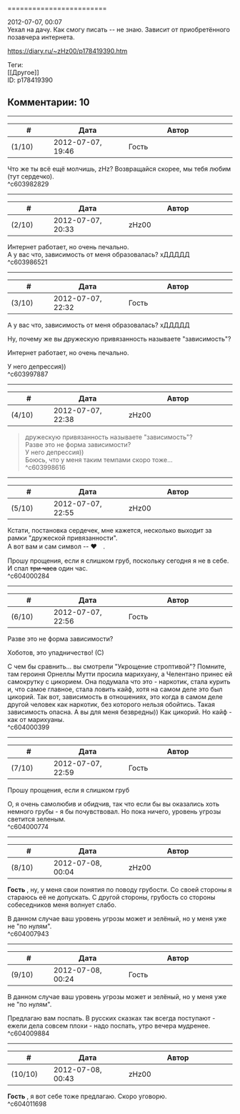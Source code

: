 >>>>>>>>>>>>>>>>>>>>>>>>
========================

  
2012-07-07, 00:07  
 Уехал на дачу. Как смогу писать -- не знаю. Зависит от приобретённого позавчера интернета.   
  
<https://diary.ru/~zHz00/p178419390.htm>  
  
Теги:  
[[Другое]]  
ID: p178419390  


Комментарии: 10
---------------

  


---



|         #         |              Дата              |                     Автор                     |           ID           |
| --- | --- | --- | --- |
| (1/10) | 2012-07-07, 19:46 | Гость | c603982829 |

  
 Что же ты всё ещё молчишь, zHz? Возвращайся скорее, мы тебя любим (тут сердечко).   
 ^c603982829

---



|         #         |              Дата              |                     Автор                     |           ID           |
| --- | --- | --- | --- |
| (2/10) | 2012-07-07, 20:33 | zHz00 | c603986521 |

  
 Интернет работает, но очень печально.   
 А у вас что, зависимость от меня образовалась? хДДДДД   
 ^c603986521

---



|         #         |              Дата              |                     Автор                     |           ID           |
| --- | --- | --- | --- |
| (3/10) | 2012-07-07, 22:32 | Гость | c603997887 |

  
  А у вас что, зависимость от меня образовалась? хДДДДД    
   
 Ну, почему же вы дружескую привязанность называете "зависимость"?   
   
  Интернет работает, но очень печально.    
   
 У него депрессия))   
 ^c603997887

---



|         #         |              Дата              |                     Автор                     |           ID           |
| --- | --- | --- | --- |
| (4/10) | 2012-07-07, 22:38 | zHz00 | c603998616 |

  
 >дружескую привязанность называете "зависимость"?   
 Разве это не форма зависимости?   
 >У него депрессия))   
 Боюсь, что у меня таким темпами скоро тоже...   
 ^c603998616

---



|         #         |              Дата              |                     Автор                     |           ID           |
| --- | --- | --- | --- |
| (5/10) | 2012-07-07, 22:55 | zHz00 | c604000284 |

  
 Кстати, постановка сердечек, мне кажется, несколько выходит за рамки "дружеской привязанности".   
 А вот вам и сам символ -- ♥　.   
   
 Прошу прощения, если я слишком груб, поскольку сегодня я не в себе. И спал  ~~три часа~~  один час.   
 ^c604000284

---



|         #         |              Дата              |                     Автор                     |           ID           |
| --- | --- | --- | --- |
| (6/10) | 2012-07-07, 22:56 | Гость | c604000399 |

  
  Разве это не форма зависимости?    
   
 Хоботов, это упадничество! (С)   
   
 С чем бы сравнить... вы смотрели "Укрощение строптивой"? Помните, там героиня Орнеллы Мутти просила марихуану, а Челентано принес ей самокрутку с цикорием. Она подумала что это - наркотик, стала курить и, что самое главное, стала ловить кайф, хотя на самом деле это был цикорий. Так вот, зависимость в отношениях, это когда в самом деле другой человек как наркотик, без которого нельзя обойтись. Такая зависимость опасна. А вы для меня безвредны)) Как цикорий. Но кайф - как от марихуаны.   
 ^c604000399

---



|         #         |              Дата              |                     Автор                     |           ID           |
| --- | --- | --- | --- |
| (7/10) | 2012-07-07, 22:59 | Гость | c604000774 |

  
  Прошу прощения, если я слишком груб    
   
 О, я очень самолюбив и обидчив, так что если бы вы оказались хоть немного грубы - я бы почувствовал. Но пока ничего, уровень угрозы светится зеленым.   
 ^c604000774

---



|         #         |              Дата              |                     Автор                     |           ID           |
| --- | --- | --- | --- |
| (8/10) | 2012-07-08, 00:04 | zHz00 | c604007943 |

  
  **Гость**  , ну, у меня свои понятия по поводу грубости. Со своей стороны я стараюсь её не допускать. С другой стороны, грубость со стороны собеседников меня волнует слабо.   
   
 В данном случае ваш уровень угрозы может и зелёный, но у меня уже не "по нулям".   
 ^c604007943

---



|         #         |              Дата              |                     Автор                     |           ID           |
| --- | --- | --- | --- |
| (9/10) | 2012-07-08, 00:24 | Гость | c604009884 |

  
  В данном случае ваш уровень угрозы может и зелёный, но у меня уже не "по нулям".    
   
 Предлагаю вам поспать. В русских сказках так всегда поступают - ежели дела совсем плохи - надо поспать, утро вечера мудренее.   
 ^c604009884

---



|         #         |              Дата              |                     Автор                     |           ID           |
| --- | --- | --- | --- |
| (10/10) | 2012-07-08, 00:43 | zHz00 | c604011698 |

  
  **Гость**  , я вот себе тоже предлагаю. Скоро уговорю.   
 ^c604011698